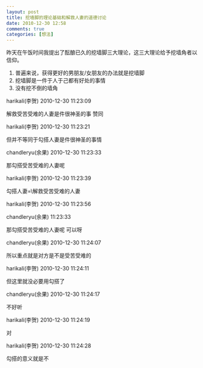 ```yaml
---
layout: post
title: 挖墙脚的理论基础和解救人妻的道德讨论
date: 2010-12-30 12:58
comments: true
categories: [想法]
---
```


昨天在午饭时间我提出了酝酿已久的挖墙脚三大理论，这三大理论给予挖墙角者以信仰。
<ol>
	<li>普遍来说，获得更好的男朋友/女朋友的办法就是挖墙脚</li>
	<li>挖墙脚是一件于人于己都有好处的事情</li>
	<li>没有挖不倒的墙角</li></ol>
harikali(李贺) 2010-12-30 11:23:09

解救受苦受难的人妻是件很神圣的事   赞同

harikali(李贺) 2010-12-30 11:23:21

但并不等同于勾搭人妻是件很神圣的事情

chandleryu(余果) 2010-12-30 11:23:33

那勾搭受苦受难的人妻呢

harikali(李贺) 2010-12-30 11:23:39

勾搭人妻=\解救受苦受难的人妻

harikali(李贺) 2010-12-30 11:23:56

chandleryu(余果) 11:23:33

那勾搭受苦受难的人妻呢     可以呀

chandleryu(余果) 2010-12-30 11:24:07

所以重点就是对方是不是受苦受难的

harikali(李贺) 2010-12-30 11:24:11

但这里就没必要用勾搭了

chandleryu(余果) 2010-12-30 11:24:17

不好听

harikali(李贺) 2010-12-30 11:24:19

对

harikali(李贺) 2010-12-30 11:24:28

勾搭的意义就是不

